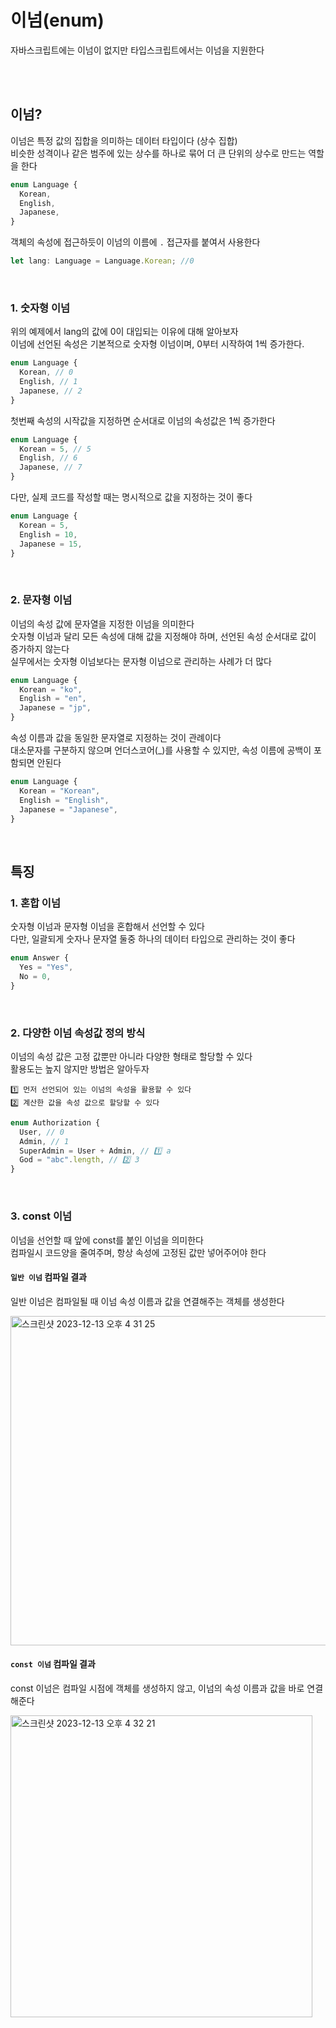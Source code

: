# 이넘(enum)

자바스크립트에는 이넘이 없지만 타입스크립트에서는 이넘을 지원한다

<br/><br/>

## 이넘?

이넘은 특정 값의 집합을 의미하는 데이터 타입이다 (상수 집합)<br/>
비슷한 성격이나 같은 범주에 있는 상수를 하나로 묶어 더 큰 단위의 상수로 만드는 역할을 한다

```typescript
enum Language {
  Korean,
  English,
  Japanese,
}
```

객체의 속성에 접근하듯이 이넘의 이름에 `.` 접근자를 붙여서 사용한다

```typescript
let lang: Language = Language.Korean; //0
```

<br/>

### 1. 숫자형 이넘

위의 예제에서 lang의 값에 0이 대입되는 이유에 대해 알아보자<br/>
이넘에 선언된 속성은 기본적으로 숫자형 이넘이며, 0부터 시작하여 1씩 증가한다.

```typescript
enum Language {
  Korean, // 0
  English, // 1
  Japanese, // 2
}
```

첫번째 속성의 시작값을 지정하면 순서대로 이넘의 속성값은 1씩 증가한다

```typescript
enum Language {
  Korean = 5, // 5
  English, // 6
  Japanese, // 7
}
```

다만, 실제 코드를 작성할 때는 명시적으로 값을 지정하는 것이 좋다

```typescript
enum Language {
  Korean = 5,
  English = 10,
  Japanese = 15,
}
```

<br/>

### 2. 문자형 이넘

이넘의 속성 값에 문자열을 지정한 이넘을 의미한다<br/>
숫자형 이넘과 달리 모든 속성에 대해 값을 지정해야 하며, 선언된 속성 순서대로 값이 증가하지 않는다<br/>
실무에서는 숫자형 이넘보다는 문자형 이넘으로 관리하는 사례가 더 많다

```typescript
enum Language {
  Korean = "ko",
  English = "en",
  Japanese = "jp",
}
```

속성 이름과 값을 동일한 문자열로 지정하는 것이 관례이다<br/>
대소문자를 구분하지 않으며 언더스코어(\_)를 사용할 수 있지만, 속성 이름에 공백이 포함되면 안된다

```typescript
enum Language {
  Korean = "Korean",
  English = "English",
  Japanese = "Japanese",
}
```

<br/>

## 특징

### 1. 혼합 이넘

숫자형 이넘과 문자형 이넘을 혼합해서 선언할 수 있다 <br/>
다만, 일괄되게 숫자나 문자열 둘중 하나의 데이터 타입으로 관리하는 것이 좋다

```typescript
enum Answer {
  Yes = "Yes",
  No = 0,
}
```

<br/>

### 2. 다양한 이넘 속성값 정의 방식

이넘의 속성 값은 고정 값뿐만 아니라 다양한 형태로 할당할 수 있다<br/>
활용도는 높지 않지만 방법은 알아두자

    1️⃣ 먼저 선언되어 있는 이넘의 속성을 활용할 수 있다
    2️⃣ 계산한 값을 속성 값으로 할당할 수 있다

```typescript
enum Authorization {
  User, // 0
  Admin, // 1
  SuperAdmin = User + Admin, // 1️⃣ a
  God = "abc".length, // 2️⃣ 3
}
```

<br/>

### 3. const 이넘

이넘을 선언할 때 앞에 const를 붙인 이넘을 의미한다<br/>
컴파일시 코드양을 줄여주며, 항상 속성에 고정된 값만 넣어주어야 한다

#### `일반 이넘` 컴파일 결과

일반 이넘은 컴파일될 때 이넘 속성 이름과 값을 연결해주는 객체를 생성한다

<img width="527" alt="스크린샷 2023-12-13 오후 4 31 25" src="https://github.com/Typescript-NRstudy/typescript-learning/assets/135115849/4e6f02a2-08e2-49bf-9460-8ce3d6030328">

#### `const 이넘` 컴파일 결과

const 이넘은 컴파일 시점에 객체를 생성하지 않고, 이넘의 속성 이름과 값을 바로 연결해준다

<img width="483" alt="스크린샷 2023-12-13 오후 4 32 21" src="https://github.com/Typescript-NRstudy/typescript-learning/assets/135115849/20a4d1f6-286b-4130-a377-634e6e3a9ce9">
